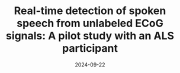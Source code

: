 ---
title: "Real-time detection of spoken speech from unlabeled ECoG signals: A pilot study with an ALS participant"
collection: publications
category: preprints
permalink: /publication/2024-09-22-Real-time-detection-of-spoken-speech-from-unlabeled-ECoG-signals-A-pilot-study-with-an-ALS-participant
date: 2024-09-22
venue: 'In the proceedings of medRxiv'
paperurl: 'https://www.medrxiv.org/content/10.1101/2024.09.18.24313755v1'
citation: ' Miguel Angrick,  Shiyu Luo,  Qinwan Rabbani,  Shreya Joshi,  Daniel Candrea,  Griffin Milsap,  Chad Gordon,  Kathryn Rosenblatt,  Lora Clawson,  Nicholas Maragakis,  Francesco Tenore,  Matthew Fifer,  Nick Ramsey,  Nathan Crone, &quot;Real-time detection of spoken speech from unlabeled ECoG signals: A pilot study with an ALS participant.&quot; In the proceedings of medRxiv, 2024.'
---